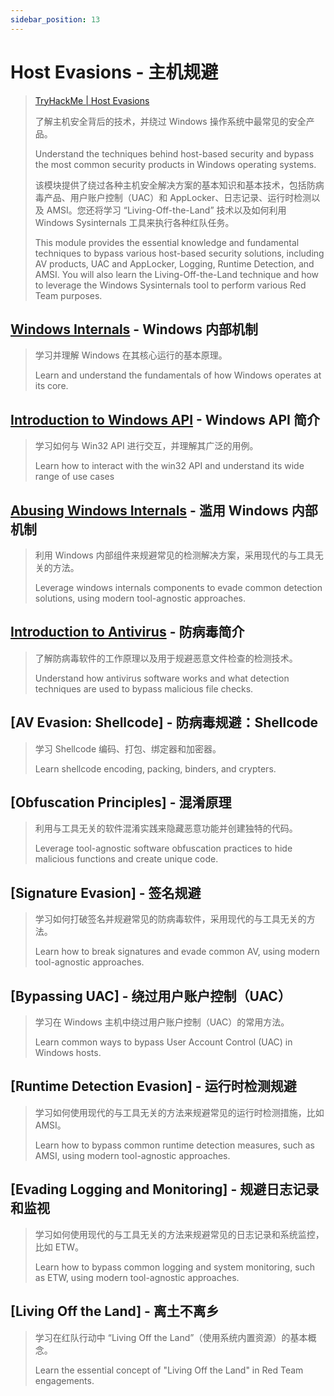 ```yaml
---
sidebar_position: 13
---
```


# Host Evasions - 主机规避

> [TryHackMe | Host Evasions](https://tryhackme.com/module/host-evasions)
>
> 了解主机安全背后的技术，并绕过 Windows 操作系统中最常见的安全产品。
>
> Understand the techniques behind host-based security and bypass the most common security products in Windows operating systems.
>
> 该模块提供了绕过各种主机安全解决方案的基本知识和基本技术，包括防病毒产品、用户账户控制（UAC）和 AppLocker、日志记录、运行时检测以及 AMSI。您还将学习 “Living-Off-the-Land” 技术以及如何利用 Windows Sysinternals 工具来执行各种红队任务。
>
> This module provides the essential knowledge and fundamental techniques to bypass various host-based security solutions, including AV products, UAC and AppLocker, Logging, Runtime Detection, and AMSI. You will also learn the Living-Off-the-Land technique and how to leverage the Windows Sysinternals tool to perform various Red Team purposes.

## [Windows Internals](./Windows-Internals) - Windows 内部机制

> 学习并理解 Windows 在其核心运行的基本原理。
>
> Learn and understand the fundamentals of how Windows operates at its core.

## [Introduction to Windows API](./Introduction-to-Windows-API) - Windows API 简介

> 学习如何与 Win32 API 进行交互，并理解其广泛的用例。
>
> Learn how to interact with the win32 API and understand its wide range of use cases

## [Abusing Windows Internals](./Abusing-Windows-Internals) - 滥用 Windows 内部机制

> 利用 Windows 内部组件来规避常见的检测解决方案，采用现代的与工具无关的方法。
>
> Leverage windows internals components to evade common detection solutions, using modern tool-agnostic approaches.

## [Introduction to Antivirus](./Introduction-to-Antivirus) - 防病毒简介

> 了解防病毒软件的工作原理以及用于规避恶意文件检查的检测技术。
>
> Understand how antivirus software works and what detection techniques are used to bypass malicious file checks.

## [AV Evasion: Shellcode] - 防病毒规避：Shellcode

> 学习 Shellcode 编码、打包、绑定器和加密器。
>
> Learn shellcode encoding, packing, binders, and crypters.

## [Obfuscation Principles] - 混淆原理

> 利用与工具无关的软件混淆实践来隐藏恶意功能并创建独特的代码。
>
> Leverage tool-agnostic software obfuscation practices to hide malicious functions and create unique code.

## [Signature Evasion] - 签名规避

> 学习如何打破签名并规避常见的防病毒软件，采用现代的与工具无关的方法。
>
> Learn how to break signatures and evade common AV, using modern tool-agnostic approaches.

## [Bypassing UAC] - 绕过用户账户控制（UAC）

> 学习在 Windows 主机中绕过用户账户控制（UAC）的常用方法。
>
> Learn common ways to bypass User Account Control (UAC) in Windows hosts.

## [Runtime Detection Evasion] - 运行时检测规避

> 学习如何使用现代的与工具无关的方法来规避常见的运行时检测措施，比如 AMSI。
>
> Learn how to bypass common runtime detection measures, such as AMSI, using modern tool-agnostic approaches.

## [Evading Logging and Monitoring] - 规避日志记录和监视

> 学习如何使用现代的与工具无关的方法来规避常见的日志记录和系统监控，比如 ETW。
>
> Learn how to bypass common logging and system monitoring, such as ETW, using modern tool-agnostic approaches.

## [Living Off the Land] - 离土不离乡

> 学习在红队行动中 “Living Off the Land”（使用系统内置资源）的基本概念。
>
> Learn the essential concept of "Living Off the Land" in Red Team engagements.
